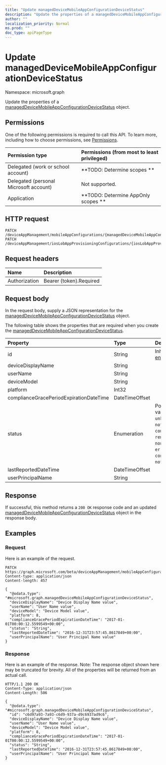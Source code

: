 ```yaml
---
title: "Update managedDeviceMobileAppConfigurationDeviceStatus"
description: "Update the properties of a managedDeviceMobileAppConfigurationDeviceStatus object."
author: ""
localization_priority: Normal
ms.prod: ""
doc_type: apiPageType
---
```


# Update managedDeviceMobileAppConfigurationDeviceStatus

Namespace: microsoft.graph

Update the properties of a [managedDeviceMobileAppConfigurationDeviceStatus](../resources/manageddevicemobileappconfigurationdevicestatus.md) object.

## Permissions
One of the following permissions is required to call this API. To learn more, including how to choose permissions, see [Permissions](/concepts/permissions-reference.md).

|Permission type|Permissions (from most to least privileged)|
|:---|:---|
|Delegated (work or school account)|**TODO: Determine scopes **|
|Delegated (personal Microsoft account)|Not supported.|
|Application|**TODO: Determine AppOnly scopes **|

## HTTP request
<!-- {
  "blockType": "ignored"
}
-->
``` http
PATCH /deviceAppManagement/mobileAppConfigurations/{managedDeviceMobileAppConfigurationId}/deviceStatuses/{managedDeviceMobileAppConfigurationDeviceStatusId}
PATCH /deviceAppManagement/iosLobAppProvisioningConfigurations/{iosLobAppProvisioningConfigurationId}/deviceStatuses/{managedDeviceMobileAppConfigurationDeviceStatusId}
```

## Request headers
|Name|Description|
|:---|:---|
|Authorization|Bearer {token}.Required|

## Request body
In the request body, supply a JSON representation for the [managedDeviceMobileAppConfigurationDeviceStatus](../resources/manageddevicemobileappconfigurationdevicestatus.md) object.

The following table shows the properties that are required when you create the [managedDeviceMobileAppConfigurationDeviceStatus](../resources/manageddevicemobileappconfigurationdevicestatus.md).

|Property|Type|Description|
|:---|:---|:---|
|id|String| Inherited from [entity](../resources/entity.md)|
|deviceDisplayName|String||
|userName|String||
|deviceModel|String||
|platform|Int32||
|complianceGracePeriodExpirationDateTime|DateTimeOffset||
|status|Enumeration| Possible values are: `unknown`, `notApplicable`, `compliant`, `remediated`, `nonCompliant`, `error`, `conflict`, `notAssigned`.|
|lastReportedDateTime|DateTimeOffset||
|userPrincipalName|String||



## Response
If successful, this method returns a `200 OK` response code and an updated [managedDeviceMobileAppConfigurationDeviceStatus](../resources/manageddevicemobileappconfigurationdevicestatus.md) object in the response body.

## Examples

### Request
Here is an example of the request.
<!-- {
  "blockType": "request",
  "name": "update_manageddevicemobileappconfigurationdevicestatus"
}
-->
``` http
PATCH https://graph.microsoft.com/beta/deviceAppManagement/mobileAppConfigurations/{managedDeviceMobileAppConfigurationId}/deviceStatuses/{managedDeviceMobileAppConfigurationDeviceStatusId}
Content-type: application/json
Content-length: 457

{
  "@odata.type": "#microsoft.graph.managedDeviceMobileAppConfigurationDeviceStatus",
  "deviceDisplayName": "Device Display Name value",
  "userName": "User Name value",
  "deviceModel": "Device Model value",
  "platform": 8,
  "complianceGracePeriodExpirationDateTime": "2017-01-01T00:00:12.5599549+00:00",
  "status": "String",
  "lastReportedDateTime": "2016-12-31T23:57:45.8617849+00:00",
  "userPrincipalName": "User Principal Name value"
}
```

### Response
Here is an example of the response. Note: The response object shown here may be truncated for brevity. All of the properties will be returned from an actual call.
<!-- {
  "blockType": "response",
  "truncated": true
}
-->
``` http
HTTP/1.1 200 OK
Content-Type: application/json
Content-Length: 506

{
  "@odata.type": "#microsoft.graph.managedDeviceMobileAppConfigurationDeviceStatus",
  "id": "c6d97a93-7a93-c6d9-937a-d9c6937ad9c6",
  "deviceDisplayName": "Device Display Name value",
  "userName": "User Name value",
  "deviceModel": "Device Model value",
  "platform": 8,
  "complianceGracePeriodExpirationDateTime": "2017-01-01T00:00:12.5599549+00:00",
  "status": "String",
  "lastReportedDateTime": "2016-12-31T23:57:45.8617849+00:00",
  "userPrincipalName": "User Principal Name value"
}
```


